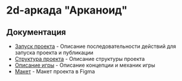 # 2d-аркада "Арканоид"

## Документация

- [Запуск проекта](project-launch-doc.md) - Описание последовательности действий для запуска проекта и публикации
- [Структура проекта](project-structure-doc.md) - Описание структуры проекта
- [Описание игры](game-doc.md) - Описание концепции и механик игры
- [Макет](https://www.figma.com/design/3ysOjOG6dgYJbpZSH2eZhJ/%D0%98%D0%B3%D1%80%D0%B0-%22Arkanoid%22?node-id=0-1) - Макет проекта в Figma
